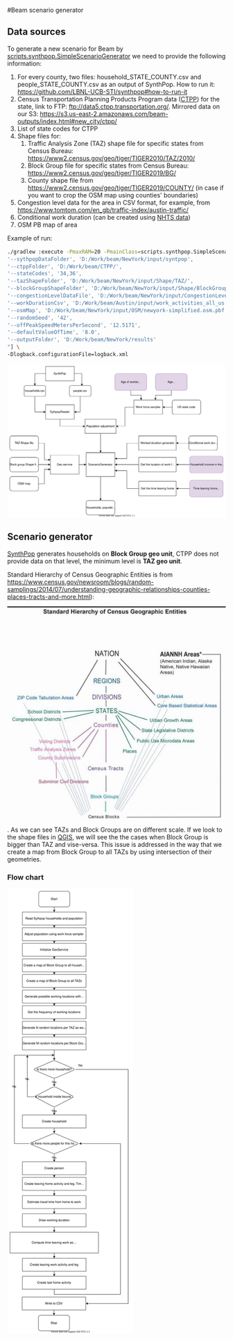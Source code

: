 #Beam scenario generator
## Data sources
To generate a new scenario for Beam by [scripts.synthpop.SimpleScenarioGenerator](../ScenarioGenerator.scala) we need to provide the following information:
1. For every county, two files: household_STATE_COUNTY.csv and people_STATE_COUNTY.csv as an output of SynthPop. How to run it: https://github.com/LBNL-UCB-STI/synthpop#how-to-run-it
2. Census Transportation Planning Products Program data ([CTPP](https://ctpp.transportation.org/2012-2016-5-year-ctpp/)) for the state, link to FTP: ftp://data5.ctpp.transportation.org/. Mirrored data on our S3: https://s3.us-east-2.amazonaws.com/beam-outputs/index.html#new_city/ctpp/
3. List of state codes for CTPP
4. Shape files for:
    1. Traffic Analysis Zone (TAZ) shape file for specific states from Census Bureau: https://www2.census.gov/geo/tiger/TIGER2010/TAZ/2010/
    2. Block Group file for specific states from Census Bureau: https://www2.census.gov/geo/tiger/TIGER2019/BG/
    3. County shape file from https://www2.census.gov/geo/tiger/TIGER2019/COUNTY/ (in case if you want to crop the OSM map using counties' boundaries)
5. Congestion level data for the area in CSV format, for example, from https://www.tomtom.com/en_gb/traffic-index/austin-traffic/
6. Conditional work duration (can be created using [NHTS data](https://nhts.ornl.gov/))
7. OSM PB map of area

Example of run:
```bash
./gradlew :execute -PmaxRAM=20 -PmainClass=scripts.synthpop.SimpleScenarioGenerator -PappArgs=["
'--sythpopDataFolder', 'D:/Work/beam/NewYork/input/syntpop', 
'--ctppFolder', 'D:/Work/beam/CTPP/',
'--stateCodes', '34,36',
'--tazShapeFolder', 'D:/Work/beam/NewYork/input/Shape/TAZ/',
'--blockGroupShapeFolder', 'D:/Work/beam/NewYork/input/Shape/BlockGroup/',
'--congestionLevelDataFile', 'D:/Work/beam/NewYork/input/CongestionLevel_NewYork.csv',
'--workDurationCsv', 'D:/Work/beam/Austin/input/work_activities_all_us.csv',
'--osmMap', 'D:/Work/beam/NewYork/input/OSM/newyork-simplified.osm.pbf',
'--randomSeed', '42',
'--offPeakSpeedMetersPerSecond', '12.5171',
'--defaultValueOfTime', '8.0',
'--outputFolder', 'D:/Work/beam/NewYork/results'
"] \
-Dlogback.configurationFile=logback.xml
```

![Data source](data_sources.svg)

## Scenario generator
[SynthPop](https://github.com/LBNL-UCB-STI/synthpop) generates households on **Block Group geo unit**, CTPP does not provide data on that level, the minimum level is **TAZ geo unit**.

Standard Hierarchy of Census Geographic Entities is from https://www.census.gov/newsroom/blogs/random-samplings/2014/07/understanding-geographic-relationships-counties-places-tracts-and-more.html):
 
![Standard Hierarchy of Census Geographic Entities](hierarchy_of_cencus_geo_entities.jpg). As we can see TAZs and Block Groups are on different scale. If we look to the shape files in [QGIS](https://qgis.org/en/site/), we will see the the cases when Block Group is bigger than TAZ and vise-versa. This issue is addressed in the way that we create a map from Block Group to all TAZs by using intersection of their geometries. 

### Flow chart
![Flow chart](flowchart.svg)